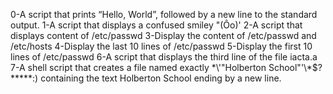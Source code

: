 0-A script that prints “Hello, World”, followed by a new line to the standard output.
1-A script that displays a confused smiley "(Ôo)'
2-A script that displays content of /etc/passwd
3-Display the content of /etc/passwd and /etc/hosts
4-Display the last 10 lines of /etc/passwd
5-Display the first 10 lines of /etc/passwd
6-A script that displays the third line of the file iacta.a
7-A shell script that creates a file named exactly \*\\'"Holberton School"\'\\*$\?\*\*\*\*\*:) containing the text Holberton School ending by a new line.